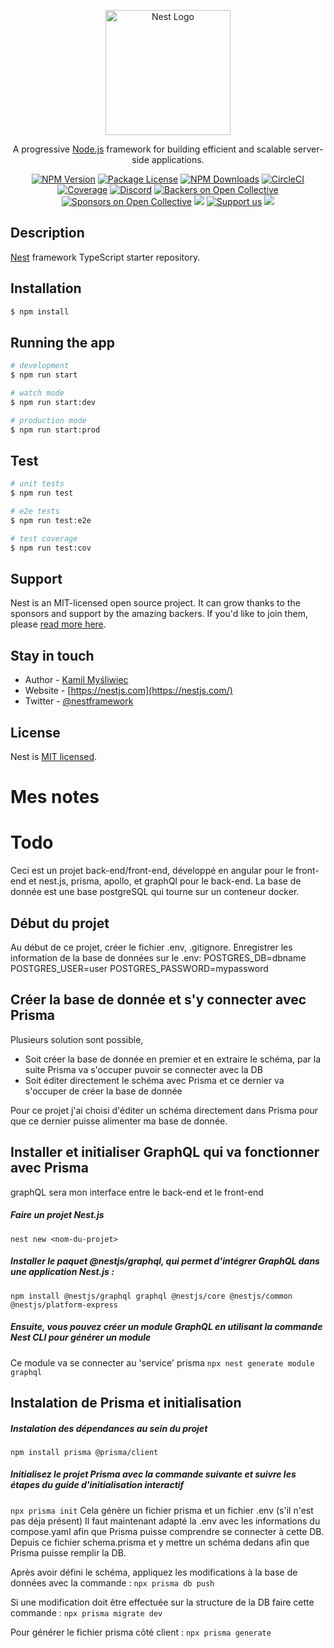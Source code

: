 <p align="center">
  <a href="http://nestjs.com/" target="blank"><img src="https://nestjs.com/img/logo-small.svg" width="200" alt="Nest Logo" /></a>
</p>

[circleci-image]: https://img.shields.io/circleci/build/github/nestjs/nest/master?token=abc123def456
[circleci-url]: https://circleci.com/gh/nestjs/nest

  <p align="center">A progressive <a href="http://nodejs.org" target="_blank">Node.js</a> framework for building efficient and scalable server-side applications.</p>
    <p align="center">
<a href="https://www.npmjs.com/~nestjscore" target="_blank"><img src="https://img.shields.io/npm/v/@nestjs/core.svg" alt="NPM Version" /></a>
<a href="https://www.npmjs.com/~nestjscore" target="_blank"><img src="https://img.shields.io/npm/l/@nestjs/core.svg" alt="Package License" /></a>
<a href="https://www.npmjs.com/~nestjscore" target="_blank"><img src="https://img.shields.io/npm/dm/@nestjs/common.svg" alt="NPM Downloads" /></a>
<a href="https://circleci.com/gh/nestjs/nest" target="_blank"><img src="https://img.shields.io/circleci/build/github/nestjs/nest/master" alt="CircleCI" /></a>
<a href="https://coveralls.io/github/nestjs/nest?branch=master" target="_blank"><img src="https://coveralls.io/repos/github/nestjs/nest/badge.svg?branch=master#9" alt="Coverage" /></a>
<a href="https://discord.gg/G7Qnnhy" target="_blank"><img src="https://img.shields.io/badge/discord-online-brightgreen.svg" alt="Discord"/></a>
<a href="https://opencollective.com/nest#backer" target="_blank"><img src="https://opencollective.com/nest/backers/badge.svg" alt="Backers on Open Collective" /></a>
<a href="https://opencollective.com/nest#sponsor" target="_blank"><img src="https://opencollective.com/nest/sponsors/badge.svg" alt="Sponsors on Open Collective" /></a>
  <a href="https://paypal.me/kamilmysliwiec" target="_blank"><img src="https://img.shields.io/badge/Donate-PayPal-ff3f59.svg"/></a>
    <a href="https://opencollective.com/nest#sponsor"  target="_blank"><img src="https://img.shields.io/badge/Support%20us-Open%20Collective-41B883.svg" alt="Support us"></a>
  <a href="https://twitter.com/nestframework" target="_blank"><img src="https://img.shields.io/twitter/follow/nestframework.svg?style=social&label=Follow"></a>
</p>
  <!--[![Backers on Open Collective](https://opencollective.com/nest/backers/badge.svg)](https://opencollective.com/nest#backer)
  [![Sponsors on Open Collective](https://opencollective.com/nest/sponsors/badge.svg)](https://opencollective.com/nest#sponsor)-->

## Description

[Nest](https://github.com/nestjs/nest) framework TypeScript starter repository.

## Installation

```bash
$ npm install
```

## Running the app

```bash
# development
$ npm run start

# watch mode
$ npm run start:dev

# production mode
$ npm run start:prod
```

## Test

```bash
# unit tests
$ npm run test

# e2e tests
$ npm run test:e2e

# test coverage
$ npm run test:cov
```

## Support

Nest is an MIT-licensed open source project. It can grow thanks to the sponsors and support by the amazing backers. If you'd like to join them, please [read more here](https://docs.nestjs.com/support).

## Stay in touch

- Author - [Kamil Myśliwiec](https://kamilmysliwiec.com)
- Website - [https://nestjs.com](https://nestjs.com/)
- Twitter - [@nestframework](https://twitter.com/nestframework)

## License

Nest is [MIT licensed](LICENSE).


# Mes notes

# Todo
Ceci est un projet back-end/front-end, développé en angular pour le front-end et nest.js, prisma, apollo, et graphQl pour le back-end.
La base de donnée est une base postgreSQL qui tourne sur un conteneur docker.

## Début du projet
Au début de ce projet, créer le fichier .env, .gitignore. Enregistrer les information de la base de données sur le .env:
POSTGRES_DB=dbname
POSTGRES_USER=user
POSTGRES_PASSWORD=mypassword

## Créer la base de donnée et s'y connecter avec Prisma
Plusieurs solution sont possible,
- Soit créer la base de donnée en premier et en extraire le schéma, par la suite Prisma va s'occuper puvoir se connecter avec la DB
- Soit éditer directement le schéma avec Prisma et ce dernier va s'occuper de créer la base de donnée

Pour ce projet j'ai choisi d'éditer un schéma directement dans Prisma pour que ce dernier puisse alimenter ma base de donnée.

## Installer et initialiser GraphQL qui va fonctionner avec Prisma
graphQL sera mon interface entre le back-end et le front-end

##### Faire un projet Nest.js
```nest new <nom-du-projet>```

##### Installer le paquet @nestjs/graphql, qui permet d'intégrer GraphQL dans une application Nest.js :
```npm install @nestjs/graphql graphql @nestjs/core @nestjs/common @nestjs/platform-express```

##### Ensuite, vous pouvez créer un module GraphQL en utilisant la commande Nest CLI pour générer un module
Ce module va se connecter au 'service' prisma
```npx nest generate module graphql```
























## Instalation de Prisma et initialisation
##### Instalation des dépendances au sein du projet
```npm install prisma @prisma/client```
##### Initialisez le projet Prisma avec la commande suivante et suivre les étapes du guide d'initialisation interactif
```npx prisma init```
Cela génère un fichier prisma et un fichier .env (s'il n'est pas déja présent)
Il faut maintenant adapté la .env avec les informations du compose.yaml afin que Prisma puisse comprendre se connecter à cette DB.
Depuis ce fichier schema.prisma et y mettre un schéma dedans afin que Prisma puisse remplir la DB.

Après avoir défini le schéma, appliquez les modifications à la base de données avec la commande :
```npx prisma db push```

Si une modification doit être effectuée sur la structure de la DB faire cette commande :
```npx prisma migrate dev```

Pour générer le fichier prisma côté client :
```npx prisma generate```